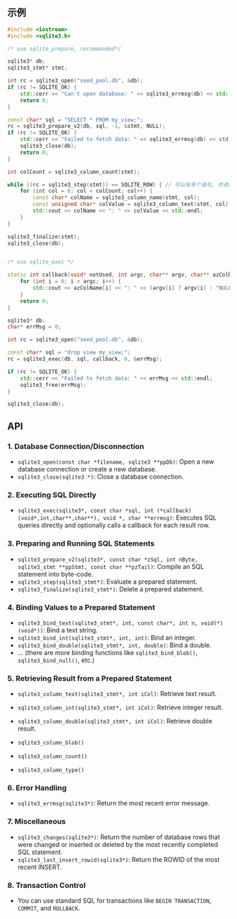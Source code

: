 ## 示例

```cpp
#include <iostream>
#include <sqlite3.h>

/* use sqlite_prepare, recommanded*/

sqlite3* db;
sqlite3_stmt* stmt;

int rc = sqlite3_open("seed_pool.db", &db);
if (rc != SQLITE_OK) {
	std::cerr << "Can't open database: " << sqlite3_errmsg(db) << std::endl;
	return 0;
}

const char* sql = "SELECT * FROM my_view;";
rc = sqlite3_prepare_v2(db, sql, -1, &stmt, NULL);
if (rc != SQLITE_OK) {
	std::cerr << "Failed to fetch data: " << sqlite3_errmsg(db) << std::endl;
	sqlite3_close(db);
	return 0;
}

int colCount = sqlite3_column_count(stmt);

while ((rc = sqlite3_step(stmt)) == SQLITE_ROW) { // 可以有多个语句, 步进执行.
	for (int col = 0; col < colCount; col++) {
		const char* colName = sqlite3_column_name(stmt, col);
		const unsigned char* colValue = sqlite3_column_text(stmt, col);  // Assuming all columns are text for simplicity
		std::cout << colName << ": " << colValue << std::endl;
	}
}

sqlite3_finalize(stmt);
sqlite3_close(db);


/* use sqlite_exec */

static int callback(void* notUsed, int argc, char** argv, char** azColName) {
    for (int i = 0; i < argc; i++) {
        std::cout << azColName[i] << ": " << (argv[i] ? argv[i] : "NULL") << std::endl;
    }
    return 0;
}

sqlite3* db;
char* errMsg = 0;

int rc = sqlite3_open("seed_pool.db", &db);

const char* sql = "drop view my_view;";
rc = sqlite3_exec(db, sql, callback, 0, &errMsg);

if (rc != SQLITE_OK) {
	std::cerr << "Failed to fetch data: " << errMsg << std::endl;
	sqlite3_free(errMsg);
}

sqlite3_close(db);

```

## API

### 1. Database Connection/Disconnection

- `sqlite3_open(const char *filename, sqlite3 **ppDb)`: Open a new database connection or create a new database.
- `sqlite3_close(sqlite3 *)`: Close a database connection.

### 2. Executing SQL Directly

- `sqlite3_exec(sqlite3*, const char *sql, int (*callback)(void*,int,char**,char**), void *, char **errmsg)`: Executes SQL queries directly and optionally calls a callback for each result row.

### 3. Preparing and Running SQL Statements

- `sqlite3_prepare_v2(sqlite3*, const char *zSql, int nByte, sqlite3_stmt **ppStmt, const char **pzTail)`: Compile an SQL statement into byte-code.
- `sqlite3_step(sqlite3_stmt*)`: Evaluate a prepared statement.
- `sqlite3_finalize(sqlite3_stmt*)`: Delete a prepared statement.

### 4. Binding Values to a Prepared Statement

- `sqlite3_bind_text(sqlite3_stmt*, int, const char*, int n, void(*)(void*))`: Bind a text string.
- `sqlite3_bind_int(sqlite3_stmt*, int, int)`: Bind an integer.
- `sqlite3_bind_double(sqlite3_stmt*, int, double)`: Bind a double.
- ... (there are more binding functions like `sqlite3_bind_blob()`, `sqlite3_bind_null()`, etc.)

### 5. Retrieving Result from a Prepared Statement

- `sqlite3_column_text(sqlite3_stmt*, int iCol)`: Retrieve text result.
- `sqlite3_column_int(sqlite3_stmt*, int iCol)`: Retrieve integer result.
- `sqlite3_column_double(sqlite3_stmt*, int iCol)`: Retrieve double result.
- `sqlite3_column_blob()`

- `sqlite3_column_count()`
- `sqlite3_column_type()`

### 6. Error Handling

- `sqlite3_errmsg(sqlite3*)`: Return the most recent error message.

### 7. Miscellaneous

- `sqlite3_changes(sqlite3*)`: Return the number of database rows that were changed or inserted or deleted by the most recently completed SQL statement.
- `sqlite3_last_insert_rowid(sqlite3*)`: Return the ROWID of the most recent INSERT.

### 8. Transaction Control

- You can use standard SQL for transactions like `BEGIN TRANSACTION`, `COMMIT`, and `ROLLBACK`.